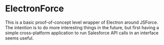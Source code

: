 # ElectronForce

This is a basic proof-of-concept level wrapper of Electron around JSForce. The intention is to do more interesting things in the future, but first having a simple cross-platform application to run Salesforce API calls in an interface seems useful.
